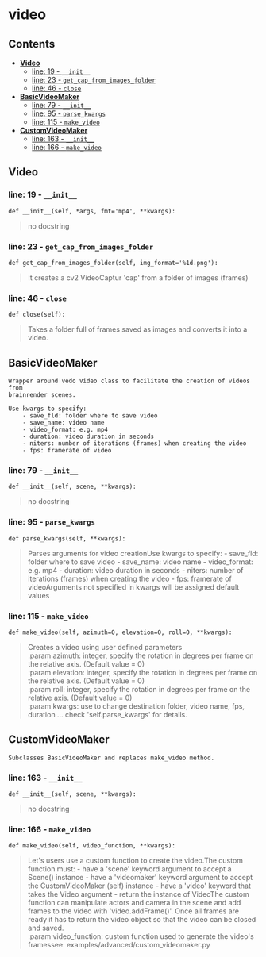 # video

## Contents

* [**Video**](video.md#video)
  * [line: 19 - `__init__`](video.md#line-19---__init__)
  * [line: 23 - `get_cap_from_images_folder`](video.md#line-23---get_cap_from_images_folder)
  * [line: 46 - `close`](video.md#line-46---close)
* [**BasicVideoMaker**](video.md#basicvideomaker)
  * [line: 79 - `__init__`](video.md#line-79---__init__)
  * [line: 95 - `parse_kwargs`](video.md#line-95---parse_kwargs)
  * [line: 115 - `make_video`](video.md#line-115---make_video)
* [**CustomVideoMaker**](video.md#customvideomaker)
  * [line: 163 - `__init__`](video.md#line-163---__init__)
  * [line: 166 - `make_video`](video.md#line-166---make_video)

## **Video**

### line: 19 - `__init__`

```text
def __init__(self, *args, fmt='mp4', **kwargs):
```

> no docstring

### line: 23 - `get_cap_from_images_folder`

```text
def get_cap_from_images_folder(self, img_format='%1d.png'):
```

> It creates a cv2 VideoCaptur 'cap' from a folder of images \(frames\)

### line: 46 - `close`

```text
def close(self):
```

> Takes a folder full of frames saved as images and converts it into a video.

## **BasicVideoMaker**

```text
Wrapper around vedo Video class to facilitate the creation of videos from
brainrender scenes.

Use kwargs to specify:
    - save_fld: folder where to save video
    - save_name: video name
    - video_format: e.g. mp4
    - duration: video duration in seconds
    - niters: number of iterations (frames) when creating the video
    - fps: framerate of video
```

### line: 79 - `__init__`

```text
def __init__(self, scene, **kwargs):
```

> no docstring

### line: 95 - `parse_kwargs`

```text
def parse_kwargs(self, **kwargs):
```

> Parses arguments for video creationUse kwargs to specify: - save\_fld: folder where to save video - save\_name: video name - video\_format: e.g. mp4 - duration: video duration in seconds - niters: number of iterations \(frames\) when creating the video - fps: framerate of videoArguments not specified in kwargs will be assigned default values

### line: 115 - `make_video`

```text
def make_video(self, azimuth=0, elevation=0, roll=0, **kwargs):
```

> Creates a video using user defined parameters  
> :param azimuth: integer, specify the rotation in degrees per frame on the relative axis. \(Default value = 0\)  
> :param elevation: integer, specify the rotation in degrees per frame on the relative axis. \(Default value = 0\)  
> :param roll: integer, specify the rotation in degrees per frame on the relative axis. \(Default value = 0\)  
> :param kwargs: use to change destination folder, video name, fps, duration ... check 'self.parse\_kwargs' for details.

## **CustomVideoMaker**

```text
Subclasses BasicVideoMaker and replaces make_video method.
```

### line: 163 - `__init__`

```text
def __init__(self, scene, **kwargs):
```

> no docstring

### line: 166 - `make_video`

```text
def make_video(self, video_function, **kwargs):
```

> Let's users use a custom function to create the video.The custom function must: - have a 'scene' keyword argument to accept a Scene\(\) instance - have a 'videomaker' keyword argument to accept the CustomVideoMaker \(self\) instance - have a 'video' keyword that takes the Video argument - return the instance of VideoThe custom function can manipulate actors and camera in the scene and add frames to the video with 'video.addFrame\(\)'. Once all frames are ready it has to return the video object so that the video can be closed and saved.  
> :param video\_function: custom function used to generate the video's framessee: examples/advanced/custom\_videomaker.py

